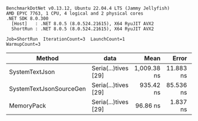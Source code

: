 ```

BenchmarkDotNet v0.13.12, Ubuntu 22.04.4 LTS (Jammy Jellyfish)
AMD EPYC 7763, 1 CPU, 4 logical and 2 physical cores
.NET SDK 8.0.300
  [Host]   : .NET 8.0.5 (8.0.524.21615), X64 RyuJIT AVX2
  ShortRun : .NET 8.0.5 (8.0.524.21615), X64 RyuJIT AVX2

Job=ShortRun  IterationCount=3  LaunchCount=1  
WarmupCount=3  

```
| Method                  | data                 | Mean        | Error     | StdDev   | Min         | Max         | Gen0   | Allocated |
|------------------------ |--------------------- |------------:|----------:|---------:|------------:|------------:|-------:|----------:|
| SystemTextJson          | Seria(...)tives [29] | 1,009.38 ns | 11.883 ns | 0.651 ns | 1,008.63 ns | 1,009.85 ns | 0.0038 |     464 B |
| SystemTextJsonSourceGen | Seria(...)tives [29] |   935.42 ns | 85.536 ns | 4.689 ns |   932.00 ns |   940.76 ns | 0.0067 |     568 B |
| MemoryPack              | Seria(...)tives [29] |    96.86 ns |  1.837 ns | 0.101 ns |    96.78 ns |    96.97 ns | 0.0014 |     120 B |
